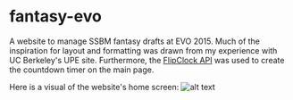 # fantasy-evo
A website to manage SSBM fantasy drafts at EVO 2015. Much of the inspiration for layout and formatting was drawn from my experience with UC Berkeley's UPE site. Furthermore, the [FlipClock API](http://flipclockjs.com/) was used to create the countdown timer on the main page.

Here is a visual of the website's home screen:
![alt text](https://cloud.githubusercontent.com/assets/8358648/8666981/c540cfb2-29ad-11e5-8aa6-dfa5a44c864b.png "Fantasy EVO home screen")
